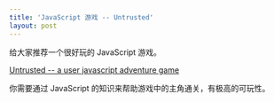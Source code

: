 ```yaml
---
title: 'JavaScript 游戏 -- Untrusted'
layout: post
---
```

给大家推荐一个很好玩的 JavaScript 游戏。

[Untrusted -- a user javascript adventure game](http://alexnisnevich.github.io/untrusted/)

你需要通过 JavaScript 的知识来帮助游戏中的主角通关，有极高的可玩性。